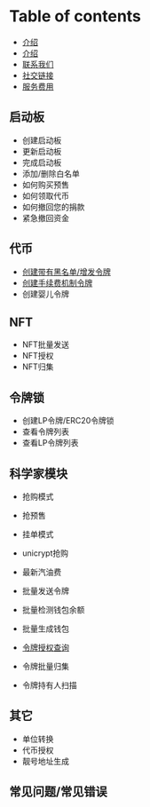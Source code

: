 # Table of contents

* [介绍](zh/introduce.md)
* [介绍](README.md)
* [联系我们](zh/contact-us.md)
* [社交链接](zh/social-links.md)
* [服务费用](zh/service-fees.md)
## 启动板
  * 创建启动板
  * 更新启动板
  * 完成启动板
  * 添加/删除白名单
  * 如何购买预售
  * 如何领取代币
  * 如何撤回您的捐款
  * 紧急撤回资金
## 代币
  * [创建带有黑名单/增发令牌](zh/create-token.md)
  * [创建手续费机制令牌](zh/create-token2.md)
  * 创建婴儿令牌

## NFT
  * NFT批量发送
  * NFT授权
  * NFT归集

## 令牌锁
  * 创建LP令牌/ERC20令牌锁
  * 查看令牌列表
  * 查看LP令牌列表

## 科学家模块
  * 抢购模式
  * 抢预售
  * 挂单模式
  * unicrypt抢购
  
* 最新汽油费
* 批量发送令牌
* 批量检测钱包余额
* 批量生成钱包
* [令牌授权查询](zh/batch-approve.md)
* 令牌批量归集
* 令牌持有人扫描

## 其它
  * 单位转换
  * 代币授权
  * 靓号地址生成

## 常见问题/常见错误
